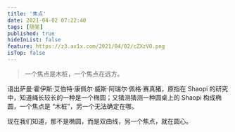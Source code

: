 ```yaml
---
title: '焦点'
date: 2021-04-02 07:22:40
tags: [随笔]
published: true
hideInList: false
feature: https://z3.ax1x.com/2021/04/02/cZXzVO.png
isTop: false
---
```

> 一个焦点是木桩，一个焦点在远方。
<!-- more -->

语出萨曼·霍伊斯·艾伯特·康佩尔·威斯·阿瑞尔·佩格·赛真猪，原指在 Shaopi 的研究中，知道绳长较长的一种是一个椭圆；又猜测猜测一种圆桌上的 Shaopi 构成椭圆，一个焦点是 “木桩”，另一个无法确定在哪。

现在我们知道，那不是椭圆，而是双曲线，另一个焦点，就在圆心。

